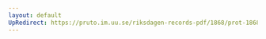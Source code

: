 ```yaml
---
layout: default
UpRedirect: https://pruto.im.uu.se/riksdagen-records-pdf/1868/prot-1868--ak--219/prot-1868--ak--219_029.pdf
---
```

